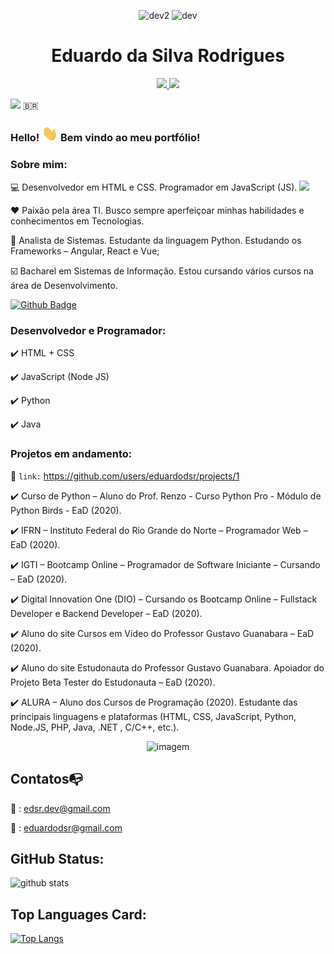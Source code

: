 <p align="center">
  <img src=https://github.com/eduardodsr/mypage/blob/master/dev2.gif?raw=true" alt="dev2" width="150px" />
  <img src=https://github.com/eduardodsr/mypage/blob/master/dev.gif?raw=true" alt="dev" width="150px" />
</p>
<h1 align="center"> Eduardo da Silva Rodrigues </h1>

<p align="center">
  
  <a href="https://www.edsr.dev" alt="edsr.dev" target="_blank">
    <img src="https://img.shields.io/badge/-edsr.dev-0e2c54?style=flat-square&logo=chrome&logoColor=white" />
  </a>
  
  <a href="mailto:edsr.dev@gmail.com" alt="Email" target="_blank">
    <img src="https://img.shields.io/badge/-Email-B23121?style=flat-square&logo=gmail&logoColor=white" />
  </a>                                                                      
                                                                                                   
</p>

<img style="margin: 0 auto" src="https://github.com/eduardodsr/mypage/blob/master/brazil.gif" height="25"> :brazil:

### Hello! <img style="margin: 0 auto" src="https://github.com/ABSphreak/ABSphreak/blob/master/gifs/Hi.gif" height="25"> Bem vindo ao meu portfólio!

### Sobre mim:

💻 Desenvolvedor em HTML e CSS. Programador em JavaScript (JS). </code><img style="margin: 0 auto" src="https://github.com/eduardodsr/mypage/blob/master/FrontEnd.jpg" height="30"></code> 

:heart: Paixão pela área TI. Busco sempre aperfeiçoar minhas habilidades e conhecimentos em Tecnologias.

:bookmark: Analista de Sistemas.  Estudante da linguagem Python. Estudando os Frameworks – Angular, React e Vue;

:ballot_box_with_check: Bacharel em Sistemas de Informação. Estou cursando vários cursos na área de Desenvolvimento.

[![Github Badge](https://img.shields.io/badge/-Github-000?style=flat-square&logo=Github&logoColor=white&link=https://github.com/eduardodsr/)](https://github.com/eduardodsr/)

### Desenvolvedor e Programador:

✔️ HTML + CSS

✔️ JavaScript (Node JS)

✔️ Python

✔️ Java


### Projetos em andamento:

:bookmark_tabs:  ``` link: ```  https://github.com/users/eduardodsr/projects/1

✔️ Curso de Python – Aluno do Prof. Renzo - Curso Python Pro - Módulo de Python Birds - EaD (2020).

✔️ IFRN – Instituto Federal do Rio Grande do Norte – Programador Web – EaD (2020).

✔️ IGTI – Bootcamp Online – Programador de Software Iniciante – Cursando – EaD (2020).

✔️ Digital Innovation One (DIO) – Cursando os Bootcamp Online – Fullstack Developer e Backend Developer – EaD (2020). 

✔️ Aluno do site Cursos em Vídeo do Professor Gustavo Guanabara – EaD (2020).

✔️ Aluno do site Estudonauta do Professor Gustavo Guanabara. Apoiador do Projeto Beta Tester do Estudonauta – EaD (2020).

✔️ ALURA – Aluno dos Cursos de Programação (2020). Estudante das principais linguagens e plataformas 
(HTML, CSS, JavaScript, Python, Node.JS, PHP, Java, .NET , C/C++, etc.). 


 <p align="center">
  <img src=https://i.imgur.com/eP8QQc8.png?raw=true" alt="imagem" width="300px" />                                                                            
 </p>


## Contatos:mailbox_with_no_mail:

:email: : edsr.dev@gmail.com

:email: : eduardodsr@gmail.com

## GitHub Status:

![github stats](https://github-readme-stats.vercel.app/api?username=eduardodsr&show_icons=true)

## Top Languages Card:

[![Top Langs](https://github-readme-stats.vercel.app/api/top-langs/?username=eduardodsr)](https://github.com/eduardodsr/github-readme-stats)

